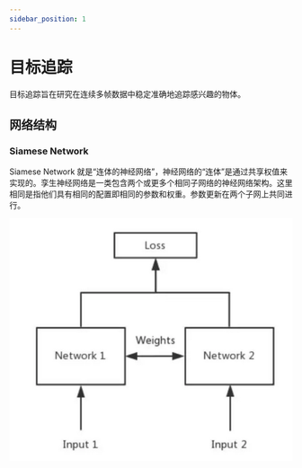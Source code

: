 ```yaml
---
sidebar_position: 1
---
```


# 目标追踪

目标追踪旨在研究在连续多帧数据中稳定准确地追踪感兴趣的物体。

## 网络结构

### Siamese Network

Siamese Network 就是“连体的神经网络”，神经网络的“连体”是通过共享权值来实现的。孪生神经网络是一类包含两个或更多个相同子网络的神经网络架构。这里相同是指他们具有相同的配置即相同的参数和权重。参数更新在两个子网上共同进行。

![image-20231025142223244](./src/image-20231025142223244.png)
